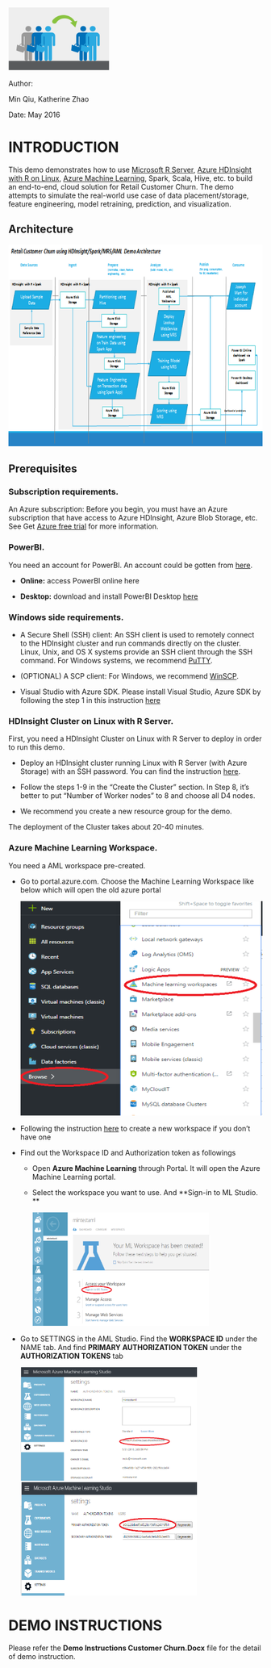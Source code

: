 <img src=doc/image/ChurnLogo.png alt="ChurnLogo" width=200 height=125>

Author:

Min Qiu, Katherine Zhao

Date: May 2016

INTRODUCTION
============

This demo demonstrates how to use [Microsoft R
Server](https://azure.microsoft.com/en-us/documentation/articles/hdinsight-hadoop-r-server-install-r-studio/), [Azure
HDInsight with R on
Linux](https://azure.microsoft.com/en-us/documentation/articles/hdinsight-hadoop-r-server-get-started/),
[Azure Machine
Learning](https://azure.microsoft.com/en-us/services/machine-learning/),
Spark, Scala, Hive, etc. to build an end-to-end, cloud solution for
Retail Customer Churn. The demo attempts to simulate the real-world use
case of data placement/storage, feature engineering, model retraining,
prediction, and visualization.

Architecture
------------

<img src=doc/image/Architecture.png alt="Architecture" width=750 height=400>

Prerequisites
-------------

### **Subscription requirements.** 

An Azure subscription: Before you begin, you must have an Azure
subscription that have access to Azure HDInsight, Azure Blob Storage,
etc. See Get [Azure free trial](https://azure.microsoft.com/en-us/documentation/videos/get-azure-free-trial-for-testing-hadoop-in-hdinsight/) for
more information.

### **PowerBI.** 

You need an account for PowerBI. An account could be gotten
from [here](https://powerbi.microsoft.com/en-us/landing/signin/).

-   **Online:** access PowerBI online here

-   **Desktop:** download and install PowerBI Desktop
    [here](https://powerbi.microsoft.com/en-us/desktop/)

### **Windows side requirements.**

-   A Secure Shell (SSH) client: An SSH client is used to remotely
    connect to the HDInsight cluster and run commands directly on
    the cluster. Linux, Unix, and OS X systems provide an SSH client
    through the SSH command. For Windows systems, we
    recommend [PuTTY](http://www.chiark.greenend.org.uk/~sgtatham/putty/download.html).

-   (OPTIONAL) A SCP client: For Windows, we
    recommend [WinSCP](https://winscp.net/eng/download.php).

-   Visual Studio with Azure SDK. Please install Visual Studio,
    Azure SDK by following the step 1 in this instruction
    [here](https://blogs.msdn.microsoft.com/xiaoyong/2015/05/04/how-to-write-and-submit-hive-queries-using-visual-studio/)

### **HDInsight Cluster on Linux with R Server**.

First, you need a HDInsight Cluster on Linux with R Server to deploy in
order to run this demo.

-   Deploy an HDInsight cluster running Linux with R Server (with
    Azure Storage) with an SSH password. You can find the instruction
    [here](https://azure.microsoft.com/en-us/documentation/articles/hdinsight-hadoop-r-server-get-started/#create-the-cluster).

-   Follow the steps 1-9 in the “Create the Cluster” section. In Step 8,
    it’s better to put “Number of Worker nodes” to 8 and choose all
    D4 nodes.

-   We recommend you create a new resource group for the demo.

The deployment of the Cluster takes about 20-40 minutes.

### **Azure Machine Learning Workspace**.

You need a AML workspace pre-created.

-   Go to portal.azure.com. Choose the Machine Learning Workspace like
    below which will open the old azure portal

    <img src=doc/image/CreateAML.png alt="CreateAML" width=650 height=425>

-   Following the instruction
    [here](https://azure.microsoft.com/en-us/documentation/articles/machine-learning-create-workspace/)
    to create a new workspace if you don’t have one

-   Find out the Workspace ID and Authorization token as followings

    -   Open **Azure Machine Learning** through Portal. It will open the
        Azure Machine Learning portal.

    -   Select the workspace you want to use. And **Sign-in to
        ML Studio. **

        <img src=doc/image/MLStudioSignIn.png alt="SigninAML" width=350 height=225>

-   Go to SETTINGS in the AML Studio. Find the **WORKSPACE ID** under
    the NAME tab. And find **PRIMARY AUTHORIZATION TOKEN** under the
    **AUTHORIZATION TOKENS** tab

    <img src=doc/image/MLStudioID.png alt="AMLID" width=350 height=225>
    <img src=doc/image/MLStudioToken.png alt="AMLKey" width=350 height=225>

DEMO INSTRUCTIONS
========================

Please refer the **Demo Instructions Customer Churn.Docx** file for the detail of demo instruction.

